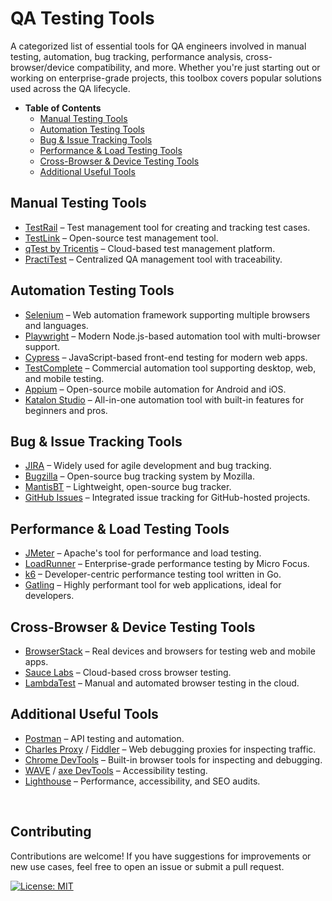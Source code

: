 # QA Testing Tools
A categorized list of essential tools for QA engineers involved in manual testing, automation, bug tracking, performance analysis, cross-browser/device compatibility, and more. Whether you're just starting out or working on enterprise-grade projects, this toolbox covers popular solutions used across the QA lifecycle.

- <strong>Table of Contents</strong>
  - [Manual Testing Tools](#manual-testing-tools)
  - [Automation Testing Tools](#automation-testing-tools)
  - [Bug & Issue Tracking Tools](#bug--issue-tracking-tools)
  - [Performance & Load Testing Tools](#performance--load-testing-tools)
  - [Cross-Browser & Device Testing Tools](#cross-browser--device-testing-tools)
  - [Additional Useful Tools](#additional-useful-tools)



## Manual Testing Tools

- [TestRail](https://www.testrail.com) – Test management tool for creating and tracking test cases.  
- [TestLink](https://testlink.org) – Open-source test management tool.  
- [qTest by Tricentis](https://www.tricentis.com/products/qtest) – Cloud-based test management platform.  
- [PractiTest](https://www.practitest.com) – Centralized QA management tool with traceability.  


## Automation Testing Tools

- [Selenium](https://www.selenium.dev) – Web automation framework supporting multiple browsers and languages.  
- [Playwright](https://playwright.dev) – Modern Node.js-based automation tool with multi-browser support.  
- [Cypress](https://www.cypress.io) – JavaScript-based front-end testing for modern web apps.  
- [TestComplete](https://smartbear.com/product/testcomplete/overview/) – Commercial automation tool supporting desktop, web, and mobile testing.  
- [Appium](https://appium.io) – Open-source mobile automation for Android and iOS.  
- [Katalon Studio](https://katalon.com) – All-in-one automation tool with built-in features for beginners and pros.  


## Bug & Issue Tracking Tools

- [JIRA](https://www.atlassian.com/software/jira) – Widely used for agile development and bug tracking.  
- [Bugzilla](https://www.bugzilla.org) – Open-source bug tracking system by Mozilla.  
- [MantisBT](https://www.mantisbt.org) – Lightweight, open-source bug tracker.  
- [GitHub Issues](https://docs.github.com/en/issues) – Integrated issue tracking for GitHub-hosted projects.  


## Performance & Load Testing Tools

- [JMeter](https://jmeter.apache.org) – Apache's tool for performance and load testing.  
- [LoadRunner](https://www.microfocus.com/en-us/products/loadrunner-professional/overview) – Enterprise-grade performance testing by Micro Focus.  
- [k6](https://k6.io) – Developer-centric performance testing tool written in Go.  
- [Gatling](https://gatling.io) – Highly performant tool for web applications, ideal for developers.  


## Cross-Browser & Device Testing Tools

- [BrowserStack](https://www.browserstack.com) – Real devices and browsers for testing web and mobile apps.  
- [Sauce Labs](https://saucelabs.com) – Cloud-based cross browser testing.  
- [LambdaTest](https://www.lambdatest.com) – Manual and automated browser testing in the cloud.  


## Additional Useful Tools

- [Postman](https://www.postman.com) – API testing and automation.  
- [Charles Proxy](https://www.charlesproxy.com) / [Fiddler](https://www.telerik.com/fiddler) – Web debugging proxies for inspecting traffic.  
- [Chrome DevTools](https://developer.chrome.com/docs/devtools/) – Built-in browser tools for inspecting and debugging.  
- [WAVE](https://wave.webaim.org) / [axe DevTools](https://www.deque.com/axe/devtools/) – Accessibility testing.  
- [Lighthouse](https://developer.chrome.com/docs/lighthouse/overview/) – Performance, accessibility, and SEO audits.  

</br>

## Contributing

Contributions are welcome! If you have suggestions for improvements or new use cases, feel free to open an issue or submit a pull request.

[![License: MIT](https://img.shields.io/badge/License-MIT-yellow.svg)](https://github.com/AlexKuchkov/qa-testing-tools?tab=MIT-1-ov-file)
